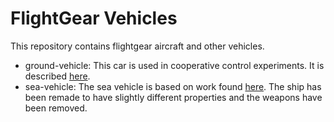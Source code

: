 # FlightGear Vehicles
This repository contains flightgear aircraft and other vehicles. 

* ground-vehicle: This car is used in cooperative control experiments. It is described [here](https://github.com/laperss/fg-cc-sim).
* sea-vehicle: The sea vehicle is based on work found [here](http://wiki.flightgear.org/Swedish_Navy_T21_class_MTB). The ship has been remade to have slightly different properties and the weapons have been removed. 
